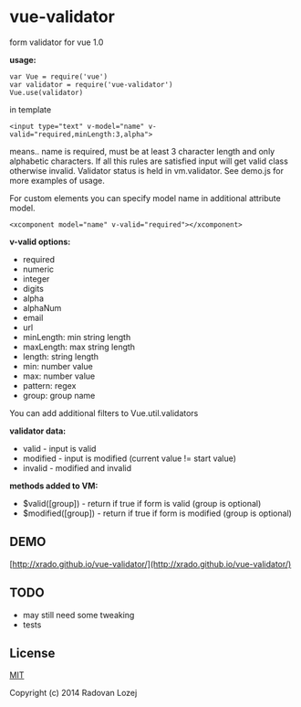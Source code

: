 vue-validator
=============

form validator for vue 1.0

__usage:__

    var Vue = require('vue')
    var validator = require('vue-validator')
    Vue.use(validator)

in template

    <input type="text" v-model="name" v-valid="required,minLength:3,alpha">

means.. name is required, must be at least 3 character length and only alphabetic characters. If all this rules are satisfied input will get valid class otherwise invalid. Validator status is held in vm.validator. See demo.js for more examples of usage.


For custom elements you can specify model name in additional attribute model.

    <xcomponent model="name" v-valid="required"></xcomponent>


__v-valid options:__

* required
* numeric
* integer
* digits
* alpha
* alphaNum
* email
* url
* minLength: min string length
* maxLength: max string length
* length: string length
* min: number value
* max: number value
* pattern: regex
* group: group name

You can add additional filters to Vue.util.validators

__validator data:__

* valid - input is valid
* modified - input is modified (current value != start value)
* invalid - modified and invalid


__methods added to VM:__

* $valid([group]) - return if true if form is valid (group is optional)
* $modified([group]) - return if true if form is modified (group is optional)


DEMO
----

[http://xrado.github.io/vue-validator/](http://xrado.github.io/vue-validator/)



TODO
----

* may still need some tweaking
* tests


## License

[MIT](http://opensource.org/licenses/MIT)

Copyright (c) 2014 Radovan Lozej 

